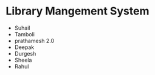 # Library Mangement System
- Suhail
- Tamboli
- prathamesh 2.0    
- Deepak
- Durgesh
- Sheela
- Rahul